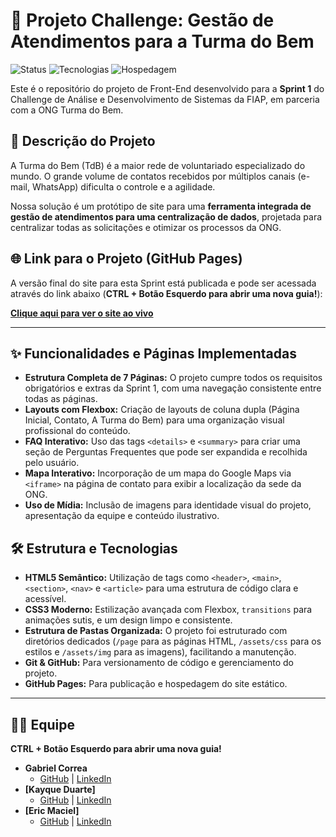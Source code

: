 # 🚀 Projeto Challenge: Gestão de Atendimentos para a Turma do Bem

![Status](https://img.shields.io/badge/Status-Sprint%201%20Concluído-brightgreen)
![Tecnologias](https://img.shields.io/badge/Tecnologias-HTML%20%26%20CSS-orange)
![Hospedagem](https://img.shields.io/badge/Hospedagem-GitHub%20Pages-blueviolet)

Este é o repositório do projeto de Front-End desenvolvido para a **Sprint 1** do Challenge de Análise e Desenvolvimento de Sistemas da FIAP, em parceria com a ONG Turma do Bem.

## 📝 Descrição do Projeto

A Turma do Bem (TdB) é a maior rede de voluntariado especializado do mundo. O grande volume de contatos recebidos por múltiplos canais (e-mail, WhatsApp) dificulta o controle e a agilidade. 

Nossa solução é um protótipo de site para uma **ferramenta integrada de gestão de atendimentos para uma centralização de dados**, projetada para centralizar todas as solicitações e otimizar os processos da ONG.

## 🌐 Link para o Projeto (GitHub Pages)

A versão final do site para esta Sprint está publicada e pode ser acessada através do link abaixo (**CTRL + Botão Esquerdo para abrir uma nova guia!**):

**[Clique aqui para ver o site ao vivo](https://gcorrea4.github.io/Challenge-Sprint/)**



---

## ✨ Funcionalidades e Páginas Implementadas

* **Estrutura Completa de 7 Páginas:** O projeto cumpre todos os requisitos obrigatórios e extras da Sprint 1, com uma navegação consistente entre todas as páginas.
* **Layouts com Flexbox:** Criação de layouts de coluna dupla (Página Inicial, Contato, A Turma do Bem) para uma organização visual profissional do conteúdo.
* **FAQ Interativo:** Uso das tags `<details>` e `<summary>` para criar uma seção de Perguntas Frequentes que pode ser expandida e recolhida pelo usuário.
* **Mapa Interativo:** Incorporação de um mapa do Google Maps via `<iframe>` na página de contato para exibir a localização da sede da ONG.
* **Uso de Mídia:** Inclusão de imagens para identidade visual do projeto, apresentação da equipe e conteúdo ilustrativo.

## 🛠️ Estrutura e Tecnologias

* **HTML5 Semântico:** Utilização de tags como `<header>`, `<main>`, `<section>`, `<nav>` e `<article>` para uma estrutura de código clara e acessível.
* **CSS3 Moderno:** Estilização avançada com Flexbox, `transitions` para animações sutis, e um design limpo e consistente.
* **Estrutura de Pastas Organizada:** O projeto foi estruturado com diretórios dedicados (`/page` para as páginas HTML, `/assets/css` para os estilos e `/assets/img` para as imagens), facilitando a manutenção.
* **Git & GitHub:** Para versionamento de código e gerenciamento do projeto.
* **GitHub Pages:** Para publicação e hospedagem do site estático.

---

## 👨‍💻 Equipe

**CTRL + Botão Esquerdo para abrir uma nova guia!**

* **Gabriel Correa**
    * [GitHub](https://github.com/gcorrea4) | [LinkedIn](https://www.linkedin.com/in/SEU-PERFIL-AQUI)
* **[Kayque Duarte]**
    * [GitHub](https://github.com/Kayque2012) | [LinkedIn](https://www.linkedin.com/in/kayque-duarte-b24313361?utm_source=share&utm_campaign=share_via&utm_content=profile&utm_medium=ios_app)
* **[Eric Maciel]**
    * [GitHub](https://github.com/Eric-devops-tech) | [LinkedIn](https://www.linkedin.com/in/eric-maciel-144058389?utm_source=share&utm_campaign=share_via&utm_content=profile&utm_medium=ios_app)